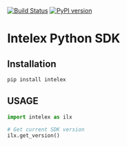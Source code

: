 [![Build Status](https://travis-ci.org/thomassampson/intelex_sdk.svg?branch=master)](https://travis-ci.org/thomassampson/intelex_sdk) [![PyPI version](https://badge.fury.io/py/intelex.svg)](https://badge.fury.io/py/intelex)

# Intelex Python SDK

## Installation

```python
pip install intelex
```

## USAGE

```python
import intelex as ilx

# Get current SDK version
ilx.get_version()
```